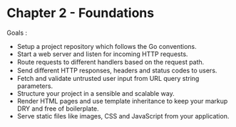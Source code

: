# Chapter 2 - Foundations

Goals :
- Setup a project repository which follows the Go conventions.
- Start a web server and listen for incoming HTTP requests.
- Route requests to diﬀerent handlers based on the request path.
- Send diﬀerent HTTP responses, headers and status codes to users.
- Fetch and validate untrusted user input from URL query string parameters.
- Structure your project in a sensible and scalable way.
- Render HTML pages and use template inheritance to keep your markup DRY and free of boilerplate.
- Serve static files like images, CSS and JavaScript from your application.